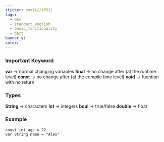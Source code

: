 ```yaml
---
sticker: emoji//1f511
tags:
  - dev
  - standart_english
  - basic_functionality
  - dart
banner_y: 
color:
---
```


### Important Keyword

**var** → normal changing variables
**final** → no change after (at the runtime level)
**const** → no change after (at the compile time level)
**void** → fucntion with no return

### Types
**String** → characters 
**Int** → integers
**boul** → true/false
**double** → float

### Example 

```
const int age = 22
var String name = "Alex"
```

